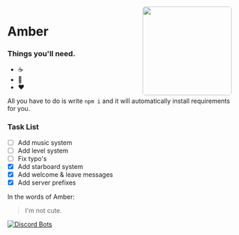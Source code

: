 <img style="border-radius:5px;" align="right" width="200" height="200" src="https://i.imgur.com/ieGIdAP.jpg">

# Amber

### Things you'll need.
* :coffee:
* :pray:
* :heart:

All you have to do is write `npm i` and it will automatically install requirements for you.

### Task List
- [ ] Add music system
- [ ] Add level system
- [ ] Fix typo's
- [x] Add starboard system
- [x] Add welcome & leave messages
- [x] Add server prefixes

In the words of Amber:

> I'm not cute.


[![Discord Bots](https://discordbots.org/api/widget/513108102711738377.svg)](https://discordbots.org/bot/513108102711738377)
